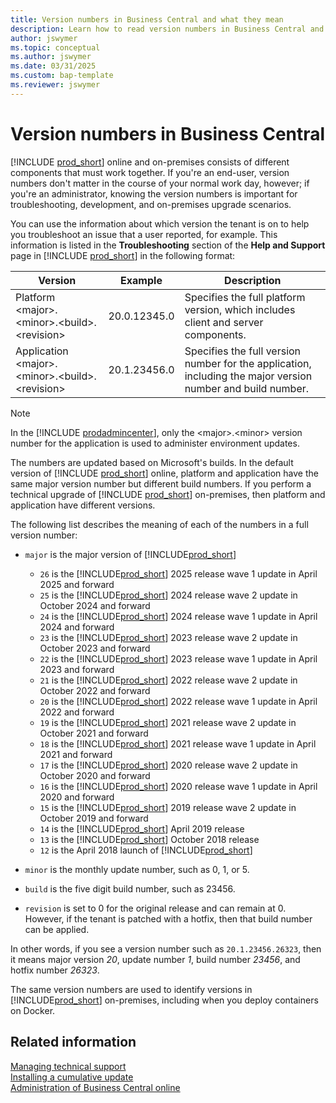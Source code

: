 ```yaml
---
title: Version numbers in Business Central and what they mean
description: Learn how to read version numbers in Business Central and how to understand them when you troubleshoot issues.
author: jswymer
ms.topic: conceptual
ms.author: jswymer
ms.date: 03/31/2025
ms.custom: bap-template
ms.reviewer: jswymer
---
```


# Version numbers in Business Central

[!INCLUDE [prod_short](../developer/includes/prod_short.md)] online and on-premises consists of different components that must work together. If you're an end-user, version numbers don't matter in the course of your normal work day, however; if you're an administrator, knowing the version numbers is important for troubleshooting, development, and on-premises upgrade scenarios.  

You can use the information about which version the tenant is on to help you troubleshoot an issue that a user reported, for example. This information is listed in the **Troubleshooting** section of the **Help and Support** page in [!INCLUDE [prod_short](../developer/includes/prod_short.md)] in the following format:

|Version  |Example      |Description                                 |
|---------|-------------|--------------------------------------------|
|Platform \<major>.\<minor>.\<build>.\<revision>|20.0.12345.0 | Specifies the full platform version, which includes client and server components. |
|Application \<major>.\<minor>.\<build>.\<revision>|20.1.23456.0| Specifies the full version number for the application, including the major version number and build number. |

> [!NOTE]
> In the [!INCLUDE [prodadmincenter](../developer/includes/prodadmincenter.md)], only the \<major>.\<minor> version number for the application is used to administer environment updates.

The numbers are updated based on Microsoft's builds. In the default version of [!INCLUDE [prod_short](../developer/includes/prod_short.md)] online, platform and application have the same major version number but different build numbers. If you perform a technical upgrade of [!INCLUDE [prod_short](../developer/includes/prod_short.md)] on-premises, then platform and application have different versions.  

The following list describes the meaning of each of the numbers in a full version number:

- `major` is the major version of [!INCLUDE[prod_short](../developer/includes/prod_short.md)]
  - `26` is the [!INCLUDE[prod_short](../developer/includes/prod_short.md)] 2025 release wave 1 update in April 2025 and forward
  - `25` is the [!INCLUDE[prod_short](../developer/includes/prod_short.md)] 2024 release wave 2 update in October 2024 and forward
  - `24` is the [!INCLUDE[prod_short](../developer/includes/prod_short.md)] 2024 release wave 1 update in April 2024 and forward
  - `23` is the [!INCLUDE[prod_short](../developer/includes/prod_short.md)] 2023 release wave 2 update in October 2023 and forward
  - `22` is the [!INCLUDE[prod_short](../developer/includes/prod_short.md)] 2023 release wave 1 update in April 2023 and forward
  - `21` is the [!INCLUDE[prod_short](../developer/includes/prod_short.md)] 2022 release wave 2 update in October 2022 and forward
  - `20` is the [!INCLUDE[prod_short](../developer/includes/prod_short.md)] 2022 release wave 1 update in April 2022 and forward
  - `19` is the [!INCLUDE[prod_short](../developer/includes/prod_short.md)] 2021 release wave 2 update in October 2021 and forward
  - `18` is the [!INCLUDE[prod_short](../developer/includes/prod_short.md)] 2021 release wave 1 update in April 2021 and forward
  - `17` is the [!INCLUDE[prod_short](../developer/includes/prod_short.md)] 2020 release wave 2 update in October 2020 and forward
  - `16` is the [!INCLUDE[prod_short](../developer/includes/prod_short.md)] 2020 release wave 1 update in April 2020 and forward
  - `15` is the [!INCLUDE[prod_short](../developer/includes/prod_short.md)] 2019 release wave 2 update in October 2019 and forward
  - `14` is the [!INCLUDE[prod_short](../developer/includes/prod_short.md)] April 2019 release
  - `13` is the [!INCLUDE[prod_short](../developer/includes/prod_short.md)] October 2018 release
  - `12` is the April 2018 launch of [!INCLUDE[prod_short](../developer/includes/prod_short.md)]

- `minor` is the monthly update number, such as 0, 1, or 5.
- `build` is the five digit build number, such as 23456.
- `revision` is set to 0 for the original release and can remain at 0. However, if the tenant is patched with a hotfix, then that build number can be applied.

In other words, if you see a version number such as `20.1.23456.26323`, then it means major version *20*, update number *1*, build number *23456*, and hotfix number *26323*.

The same version numbers are used to identify versions in [!INCLUDE[prod_short](../developer/includes/prod_short.md)] on-premises, including when you deploy containers on Docker.  

## Related information

[Managing technical support](manage-technical-support.md)  
[Installing a cumulative update](../upgrade/upgrading-cumulative-update.md)  
[Administration of Business Central online](tenant-administration.md)  
